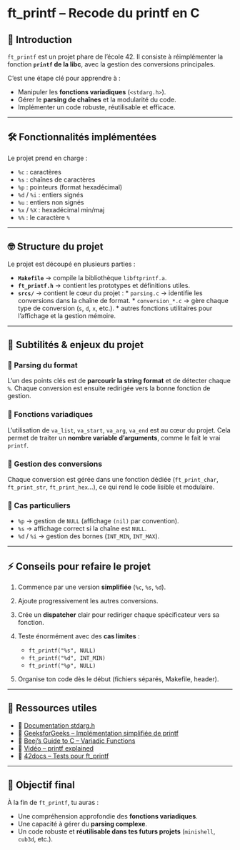 # ft\_printf – Recode du printf en C

## 🚀 Introduction

`ft_printf` est un projet phare de l’école 42.
Il consiste à réimplémenter la fonction **`printf` de la libc**, avec la gestion des conversions principales.

C’est une étape clé pour apprendre à :

* Manipuler les **fonctions variadiques** (`<stdarg.h>`).
* Gérer le **parsing de chaînes** et la modularité du code.
* Implémenter un code robuste, réutilisable et efficace.

---

## 🛠️ Fonctionnalités implémentées

Le projet prend en charge :

* `%c` : caractères
* `%s` : chaînes de caractères
* `%p` : pointeurs (format hexadécimal)
* `%d` / `%i` : entiers signés
* `%u` : entiers non signés
* `%x` / `%X` : hexadécimal min/maj
* `%%` : le caractère `%`

---

## 🤓 Structure du projet

Le projet est découpé en plusieurs parties :

* **`Makefile`** → compile la bibliothèque `libftprintf.a`.
* **`ft_printf.h`** → contient les prototypes et définitions utiles.
* **`srcs/`** → contient le cœur du projet :
      * `parsing.c` → identifie les conversions dans la chaîne de format.
      * `conversion_*.c` → gère chaque type de conversion (`s`, `d`, `x`, etc.).
      * autres fonctions utilitaires pour l’affichage et la gestion mémoire.

---

## 🥸 Subtilités & enjeux du projet

### 🔹 Parsing du format

L’un des points clés est de **parcourir la string format** et de détecter chaque `%`.
Chaque conversion est ensuite redirigée vers la bonne fonction de gestion.

### 🔹 Fonctions variadiques

L’utilisation de `va_list`, `va_start`, `va_arg`, `va_end` est au cœur du projet.
Cela permet de traiter un **nombre variable d’arguments**, comme le fait le vrai `printf`.

### 🔹 Gestion des conversions

Chaque conversion est gérée dans une fonction dédiée (`ft_print_char`, `ft_print_str`, `ft_print_hex`…), ce qui rend le code lisible et modulaire.

### 🔹 Cas particuliers

* `%p` → gestion de `NULL` (affichage `(nil)` par convention).
* `%s` → affichage correct si la chaîne est `NULL`.
* `%d` / `%i` → gestion des bornes (`INT_MIN`, `INT_MAX`).

---

## ⚡️ Conseils pour refaire le projet

1. Commence par une version **simplifiée** (`%c`, `%s`, `%d`).
2. Ajoute progressivement les autres conversions.
3. Crée un **dispatcher** clair pour rediriger chaque spécificateur vers sa fonction.
4. Teste énormément avec des **cas limites** :

   * `ft_printf("%s", NULL)`
   * `ft_printf("%d", INT_MIN)`
   * `ft_printf("%p", NULL)`
5. Organise ton code dès le début (fichiers séparés, Makefile, header).

---

## 📖 Ressources utiles

* 📌 [Documentation stdarg.h](https://en.cppreference.com/w/c/variadic)
* 📌 [GeeksforGeeks – Implémentation simplifiée de printf](https://www.geeksforgeeks.org/implement-printf-function-in-c/)
* 📌 [Beej’s Guide to C – Variadic Functions](https://beej.us/guide/bgc/html/split/variadic.html)
* 📌 [Vidéo – printf explained](https://www.youtube.com/watch?v=Y7xi5cG0nYE)
* 📌 [42docs – Tests pour ft\_printf](https://github.com/Tripouille/printfTester)

---

## 🎯 Objectif final

À la fin de `ft_printf`, tu auras :

* Une compréhension approfondie des **fonctions variadiques**.
* Une capacité à gérer du **parsing complexe**.
* Un code robuste et **réutilisable dans tes futurs projets** (`minishell`, `cub3d`, etc.).

